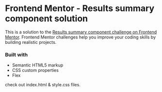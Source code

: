 # Frontend Mentor - Results summary component solution

This is a solution to the [Results summary component challenge on Frontend Mentor](https://www.frontendmentor.io/challenges/results-summary-component-CE_K6s0maV). Frontend Mentor challenges help you improve your coding skills by building realistic projects. 


### Built with

- Semantic HTML5 markup
- CSS custom properties
- Flex

check out index.html & style.css files.


